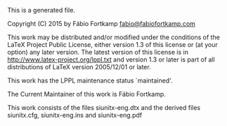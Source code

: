 This is a generated file.

Copyright (C) 2015 by Fábio Fortkamp <fabio@fabiofortkamp.com>

This work may be distributed and/or modified under the
conditions of the LaTeX Project Public License, either version 1.3
of this license or (at your option) any later version.
The latest version of this license is in
  http://www.latex-project.org/lppl.txt
and version 1.3 or later is part of all distributions of LaTeX
version 2005/12/01 or later.

This work has the LPPL maintenance status `maintained'.

The Current Maintainer of this work is Fábio Fortkamp.

This work consists of the files siunitx-eng.dtx
and the derived files siunitx.cfg, siunitx-eng.ins and siunitx-eng.pdf
